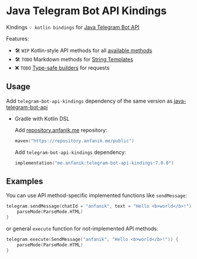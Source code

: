 # Java Telegram Bot API Kindings

Kindings `💡 kotlin bindings` for [Java Telegram Bot API](https://github.com/pengrad/java-telegram-bot-api)

Features:
* 🛠 `WIP` Kotlin-style API methods for all [available methods](https://core.telegram.org/bots/api#available-methods)
* 🛠 `TODO` Markdown methods for [String Templates](https://kotlinlang.org/docs/strings.html#string-templates)
* ❌ `TODO` [Type-safe builders](https://kotlinlang.org/docs/type-safe-builders.html) for requests

## Usage
Add `telegram-bot-api-kindings` dependency of the same version as [java-telegram-bot-api](https://github.com/pengrad/java-telegram-bot-api)

* Gradle with Kotlin DSL

    Add [repository.anfanik.me]("https://repository.anfanik.me") repository:
    ```kotlin
    maven("https://repository.anfanik.me/public")
    ```
  
    Add `telegram-bot-api-kindings` dependency:
    ```kotlin
    implementation("me.anfanik:telegram-bot-api-kindings:7.0.0")
    ```

## Examples

You can use API method-specific implemented functions like `sendMessage`: 

```kotlin
telegram.sendMessage(chatId = "anfanik", text = "Hello <b>world</b>!") {
    parseMode(ParseMode.HTML)
}
```

or general `execute` function for not-implemented API methods:

```kotlin
telegram.execute(SendMessage("anfanik", "Hello <b>world</b>!")) {
    parseMode(ParseMode.HTML)
}
```